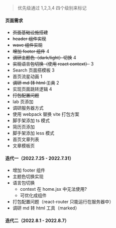 > 优先级通过 1,2,3,4 四个级别来标记

#### 页面需求

- ~~页面基础设施搭建~~
- ~~header 组件实现~~
- ~~wave 组件实现~~
- ~~增加 footer 组件~~ 4
- ~~调研主题色（dark/light）切换~~ 4
- ~~实现语言包切换（使用 react context）~~ 3
- Search 页面搭模板 3
- 首页流星动画 1
- ~~调研 md 转 html 工具~~ 2
- 实现页面跳转逻辑 4
- ~~打包配置问题~~
- lab 页添加
- 调研服务器方式
- 使用 webpack 替换 vite 打包方案
- 脚手架添加 ts 模式
- 简历页添加
- 脚手架添加 less 模式
- 首页文章列表
- 文章模板页

#### 迭代一（2022.7.25 - 2022.7.31）

- 增加 footer 组件
- 主题色切换实现
- 语言包切换
  - context 在 home.jsx 中无法使用?
  - 可优化成组件
- 打包配置问题（react-router 只能运行在服务器中）
- 调研 md 转 html 工具（marked）

#### 迭代二（2022.8.1 - 2022.8.7）
